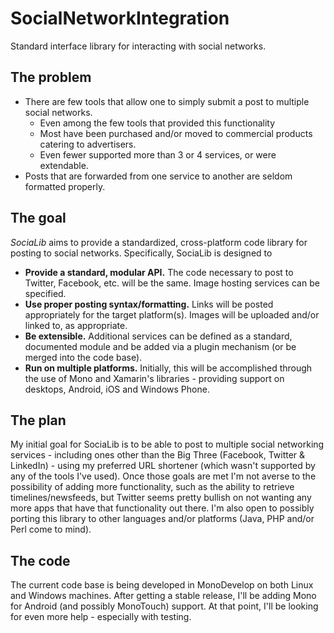 SocialNetworkIntegration
========================

Standard interface library for interacting with social networks.

## The problem

* There are few tools that allow one to simply submit a post to multiple social networks.
    * Even among the few tools that provided this functionality
    * Most have been purchased and/or moved to commercial products catering to advertisers.
    * Even fewer supported more than 3 or 4 services, or were extendable.
* Posts that are forwarded from one service to another are seldom formatted properly.

## The goal

_SociaLib_ aims to provide a standardized, cross-platform code library for posting to social networks. Specifically, SociaLib is designed to

* **Provide a standard, modular API.** The code necessary to post to Twitter, Facebook, etc. will be the same. Image hosting services can be specified.
* **Use proper posting syntax/formatting.** Links will be posted appropriately for the target platform(s). Images will be uploaded and/or linked to, as appropriate.
* **Be extensible.** Additional services can be defined as a standard, documented module and be added via a plugin mechanism (or be merged into the code base).
* **Run on multiple platforms.** Initially, this will be accomplished through the use of Mono and Xamarin's libraries - providing support on desktops, Android, iOS and Windows Phone.

## The plan

My initial goal for SociaLib is to be able to post to multiple social networking services - including ones other than the Big Three (Facebook, Twitter & LinkedIn) - using my preferred URL shortener (which wasn't supported by any of the tools I've used). Once those goals are met I'm not averse to the possibility of adding more functionality, such as the ability to retrieve timelines/newsfeeds, but Twitter seems pretty bullish on not wanting any more apps that have that functionality out there. I'm also open to possibly porting this library to other languages and/or platforms (Java, PHP and/or Perl come to mind).

## The code

The current code base is being developed in MonoDevelop on both Linux and Windows machines. After getting a stable release, I'll be adding Mono for Android (and possibly MonoTouch) support. At that point, I'll be looking for even more help - especially with testing.
